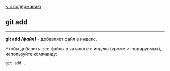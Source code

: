 [< к содержанию](./readme.md)

## git add

---

**git add *[файл]*** - добавляет файл в индекс.

Чтобы добавить все файлы в каталоге в индекс (кроме игнорируемых), используйте комманду:

```bash=
git add .
```